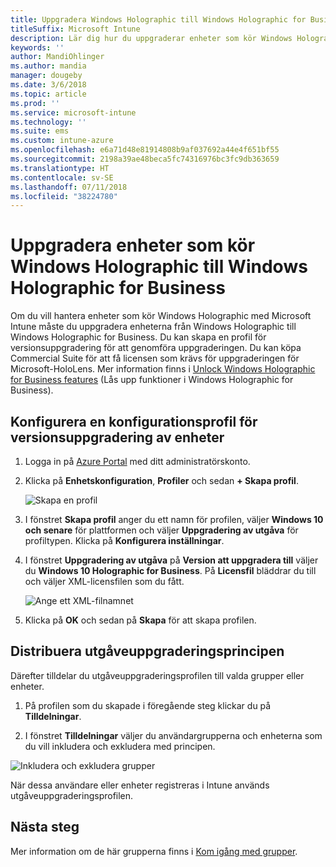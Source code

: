 ```yaml
---
title: Uppgradera Windows Holographic till Windows Holographic for Business
titleSuffix: Microsoft Intune
description: Lär dig hur du uppgraderar enheter som kör Windows Holographic till Windows Holographic for Business
keywords: ''
author: MandiOhlinger
ms.author: mandia
manager: dougeby
ms.date: 3/6/2018
ms.topic: article
ms.prod: ''
ms.service: microsoft-intune
ms.technology: ''
ms.suite: ems
ms.custom: intune-azure
ms.openlocfilehash: e6a71d48e81914808b9af037692a44e4f651bf55
ms.sourcegitcommit: 2198a39ae48beca5fc74316976bc3fc9db363659
ms.translationtype: HT
ms.contentlocale: sv-SE
ms.lasthandoff: 07/11/2018
ms.locfileid: "38224780"
---
```

# <a name="upgrade-devices-running-windows-holographic-to-windows-holographic-for-business"></a>Uppgradera enheter som kör Windows Holographic till Windows Holographic for Business


Om du vill hantera enheter som kör Windows Holographic med Microsoft Intune måste du uppgradera enheterna från Windows Holographic till Windows Holographic for Business. Du kan skapa en profil för versionsuppgradering för att genomföra uppgraderingen. Du kan köpa Commercial Suite för att få licensen som krävs för uppgraderingen för Microsoft-HoloLens. Mer information finns i [Unlock Windows Holographic for Business features](https://docs.microsoft.com/hololens/hololens-upgrade-enterprise) (Lås upp funktioner i Windows Holographic for Business).

## <a name="to-set-up-an-edition-upgrade-device-configuration-profile"></a>Konfigurera en konfigurationsprofil för versionsuppgradering av enheter

1. Logga in på [Azure Portal](https://portal.azure.com) med ditt administratörskonto.


2.  Klicka på **Enhetskonfiguration**, **Profiler** och sedan **+ Skapa profil**.

    ![Skapa en profil](media/Holographic-create-profile.png)

3.  I fönstret **Skapa profil** anger du ett namn för profilen, väljer **Windows 10 och senare** för plattformen och väljer **Uppgradering av utgåva** för profiltypen. Klicka på **Konfigurera inställningar**.

5. I fönstret **Uppgradering av utgåva** på **Version att uppgradera till** väljer du **Windows 10 Holographic for Business**. På **Licensfil** bläddrar du till och väljer XML-licensfilen som du fått.

    ![Ange ett XML-filnamnet](media/Holographic-edition-upgrade.png)
 
5.  Klicka på **OK** och sedan på **Skapa** för att skapa profilen.


## <a name="deploy-the-edition-upgrade-policy"></a>Distribuera utgåveuppgraderingsprincipen

Därefter tilldelar du utgåveuppgraderingsprofilen till valda grupper eller enheter.

1. På profilen som du skapade i föregående steg klickar du på **Tilldelningar**.

2. I fönstret **Tilldelningar** väljer du användargrupperna och enheterna som du vill inkludera och exkludera med principen.

![Inkludera och exkludera grupper](media/Holographic-groups.PNG)

När dessa användare eller enheter registreras i Intune används utgåveuppgraderingsprofilen. 

## <a name="next-steps"></a>Nästa steg

Mer information om de här grupperna finns i [Kom igång med grupper](get-started-groups.md).


